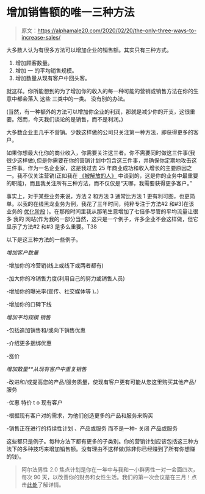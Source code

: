 # 增加销售额的唯一三种方法

> 原文：<https://alphamale20.com/2020/02/20/the-only-three-ways-to-increase-sales/>

大多数人认为有很多方法可以增加企业的销售额。其实只有三种方式。

1.  增加顾客数量。
2.  增加 一 的平均销售规模。
3.  增加数量从现有客户中回头客。

就这样。你所能想到的为了增加你的收入的每一种可能的营销或销售方法在你的生意中都会落入 这些 三类中的一类。 没有别的办法。

(当然，有一种额外的方法可以增加你企业的利润，那就是减少你的开支，这很重要。然而，今天我们谈论的是销售，而不是利润。)

大多数企业主几乎不营销。少数这样做的公司只关注第一种方法，即获得更多的客户。

如果你想最大化你的商业收入，你需要关注这三者。你不需要同时做这三件事(我很少这样做),但是你需要在你的营销计划中包含这三件事，并确保你定期地攻击这三件事。作为一名企业家，这是我过去 25 年商业成功和收入增长的主要原因之一。我不仅关注营销(正如我在 [《被解放的人》](http://www.alphamalebook.com) 中谈到的，这是你的业务中最重要的职能)，而且我关注所有三种方法，而不仅仅是“天哪，我需要获得更多客户。”

事实上，对于某些业务来说，方法 2 和方法 3 通常比方法 1 更有利可图，也更简单。以我的在线黑龙业务为例，我花了三年时间，纯粹专注于方法#2 和#3(在该业务的 [优化阶段](https://calebjonesblog.com/manage-multiple-companies/) )。在那段时间里我从那笔生意增加了七倍多尽管的平均流量让很多 我的 网站(作为我的一部分当然，这只是一个例子，许多企业不会这样做，但它显示了方法#2 和#3 是多么重要。T38

以下是这三种方法的一些例子。

*增加客户数量*

-增加你的冷营销(线上或线下或两者都有)

-加大你的冷销售力度(利用自己的努力或销售人员)

-增加你的曝光率(宣传、社交媒体等 )。)

-增加你的口碑下线

*增加平均规模* *销售*

-包括追加销售和/或向下销售优惠

-介绍更多捆绑优惠

-涨价

*增加数量**从现有客户中重复销售*

-改进和/或提高您的产品/服务质量，使现有客户更有可能从您这里购买其他产品/服务

-优惠 特价 t o 现有客户

-根据现有客户对的需求，为他们创造更多的产品和服务来购买

-销售正在进行的持续性计划 、产品或服务 而不是一种- 关闭 产品或服务

这些都只是例子。每种方法下都有更多的子类别。你的营销计划应该包括这三种方法下的多种技巧来增加销售额。没有理由不这样做(除非你已经赚到了所有你想赚的钱)。

> 阿尔法男性 2.0 焦点计划是你在一年中与我和一小群男性一对一会面四次，每次 90 天，以改善你的财务和女性生活。我们的第一次会议是在三月！点击[此处](https://alphamale20.kartra.com/page/aem42)了解详情。